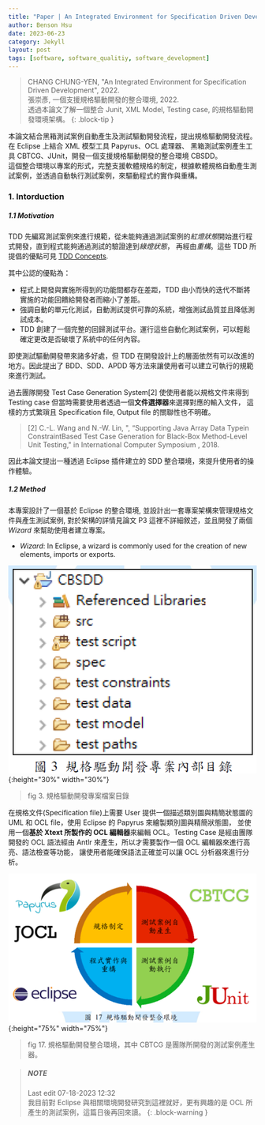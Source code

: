 ```yaml
---
title: "Paper | An Integrated Environment for Specification Driven Development (Unfinished)"
author: Benson Hsu
date: 2023-06-23
category: Jekyll
layout: post
tags: [software, software_qualitiy, software_development]
---
```

 
> CHANG CHUNG-YEN, "An Integrated Environment for Specification Driven Development", 2022.  
> 張崇彥, 一個支援規格驅動開發的整合環境, 2022.  
> 透過本論文了解一個整合 Junit, XML Model, Testing case, 的規格驅動開發環境架構。
{: .block-tip }

本論文結合黑箱測試案例自動產生及測試驅動開發流程，提出規格驅動開發流程。在 Eclipse 上結合 XML 模型工具 Papyrus、OCL 處理器、
黑箱測試案例產生工具 CBTCG、JUnit，開發一個支援規格驅動開發的整合環境 CBSDD。  
這個整合環境以專案的形式，完整支援軟體規格的制定，根據軟體規格自動產生測試案例，並透過自動執行測試案例，來驅動程式的實作與重構。

### 1. Intorduction

##### 1.1 Motivation

TDD 先編寫測試案例來進行規範，從未能夠通過測試案例的*紅燈狀態*開始進行程式開發，直到程式能夠通過測試的驗證達到*綠燈狀態*，
再經由*重構*。這些 TDD 所提倡的優點可見 [TDD Concepts].

其中公認的優點為：
-   程式上開發與實施所得到的功能間都存在差距，TDD 由小而快的迭代不斷將實施的功能回饋給開發者而縮小了差距。
-   強調自動的單元化測試，自動測試提供可靠的系統，增強測試品質並且降低測試成本。
-   TDD 創建了一個完整的回歸測試平台。運行這些自動化測試案例，可以輕鬆確定更改是否破壞了系統中的任何內容。

即使測試驅動開發帶來諸多好處，但 TDD 在開發設計上的層面依然有可以改進的地方。因此提出了 BDD、SDD、APDD 等方法來讓使用者可以建立可執行的規範來進行測試。

過去團隊開發 Test Case Generation System[2] 使使用者能以規格文件來得到 Testing case 但當時需要使用者透過一個**文件選擇器**來選擇對應的輸入文件，
這樣的方式繁瑣且 Specification file, Output file 的關聯性也不明確。

> [2] C.-L. Wang and N.-W. Lin, ", “Supporting Java Array Data Typein ConstraintBased Test Case Generation for Black-Box Method-Level Unit Testing," in
International Computer Symposium , 2018. 

因此本論文提出一種透過 Eclipse 插件建立的 SDD 整合環境，來提升使用者的操作體驗。

##### 1.2 Method

本專案設計了一個基於 Eclipse 的整合環境, 並設計出一套專案架構來管理規格文件與產生測試案例, 對於架構的詳情見論文 P3 這裡不詳細敘述，並且開發了兩個 *Wizard* 來幫助使用者建立專案。

- *Wizard*: In Eclipse, a wizard is commonly used for the creation of new elements, imports or exports.

![](https://github.com/Hotshot824/Hotshot824.github.io/blob/master/_image/2023-06-23-Intergrated_environment_sdd/1.png?raw=true){:height="30%" width="30%"}
> fig 3. 規格驅動開發專案檔案目錄

在規格文件(Specification file)上需要 User 提供一個描述類別圖與精簡狀態圖的 UML 和 OCL file，使用 Eclipse 的 Papyrus 來繪製類別圖與精簡狀態圖，
並使用一個**基於 Xtext 所製作的 OCL 編輯器**來編輯 OCL。Testing Case 是經由團隊開發的 OCL 語法經由 Antlr 來產生，所以才需要製作一個 OCL 編輯器來進行高亮、語法檢查等功能，
讓使用者能確保語法正確並可以讓 OCL 分析器來進行分析。

![](https://github.com/Hotshot824/Hotshot824.github.io/blob/master/_image/2023-06-23-Intergrated_environment_sdd/2.png?raw=true){:height="75%" width="75%"}
> fig 17. 規格驅動開發整合環境，其中 CBTCG 是團隊所開發的測試案例產生器。

> ##### NOTE
> Last edit 07-18-2023 12:32  
> 我目前對 Eclipse 與相關環境開發研究到這裡就好，更有興趣的是 OCL 所產生的測試案例，這篇日後再回來讀。
{: .block-warning }

[TDD Concepts]: https://hotshot824.github.io/jekyll/2023-04-21-tdd_concepts.html